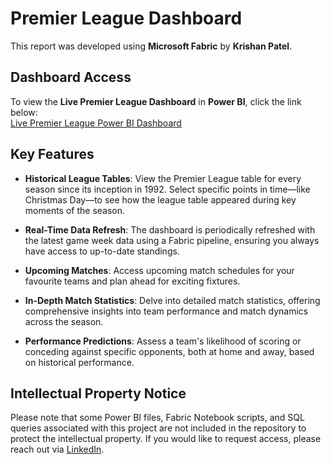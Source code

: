 # Premier League Dashboard
This report was developed using **Microsoft Fabric** by **Krishan Patel**.

## Dashboard Access
To view the **Live Premier League Dashboard** in **Power BI**, click the link below:  
[Live Premier League Power BI Dashboard](https://app.powerbi.com/view?r=eyJrIjoiMDA2YTFiNWYtNzFlYy00MjFlLWJlNGYtM2MyMDBjYTQ1NjcwIiwidCI6IjA0NjZlNDc4LWQ5MjMtNDliOS1hZGYzLWRiYzI0MTVkOGEwZiJ9)

## Key Features

- **Historical League Tables**: View the Premier League table for every season since its inception in 1992. Select specific points in time—like Christmas Day—to see how the league table appeared during key moments of the season.

- **Real-Time Data Refresh**: The dashboard is periodically refreshed with the latest game week data using a Fabric pipeline, ensuring you always have access to up-to-date standings.

- **Upcoming Matches**: Access upcoming match schedules for your favourite teams and plan ahead for exciting fixtures.

- **In-Depth Match Statistics**: Delve into detailed match statistics, offering comprehensive insights into team performance and match dynamics across the season.

- **Performance Predictions**: Assess a team's likelihood of scoring or conceding against specific opponents, both at home and away, based on historical performance.

## Intellectual Property Notice
Please note that some Power BI files, Fabric Notebook scripts, and SQL queries associated with this project are not included in the repository to protect the intellectual property. If you would like to request access, please reach out via [LinkedIn](https://www.linkedin.com/in/krishanpatelpbi/).
